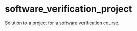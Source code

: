 software_verification_project
=============================

Solution to a project for a software verification course.
